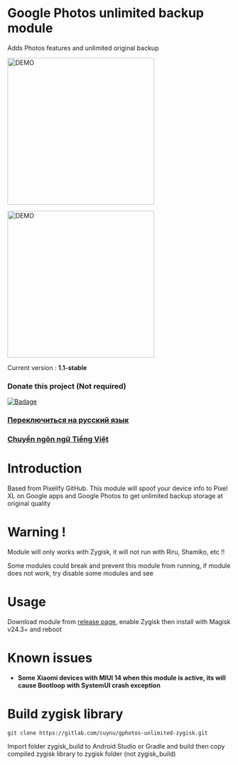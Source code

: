 # Google Photos unlimited backup module
Adds Photos features and unlimited original backup

<a href="https://github.com/cuynu/gphotos-unlimited-zygisk#usage">
<img alt="DEMO" src="https://github.com/cuynu/gphotos-unlimited-zygisk/assets/90895715/ac4b0200-88f2-4082-b8cb-44d7742258e2" width="330" height="330" />
</a>

</p>

<a href="https://github.com/cuynu/gphotos-unlimited-zygisk#usage">
<img alt="DEMO" src="https://github.com/cuynu/gphotos-unlimited-zygisk/assets/90895715/305700fc-79cb-4391-a038-0da186a66759" width="330" height="330" />
</a>

</p>

Current version : **1.1-stable**

### Donate this project (Not required)
<p align="left">
    <a href="https://github.com/sponsors/cuynu"><img src="https://img.shields.io/badge/Support%20Project-%E2%9D%A4-%23db61a2.svg?&logo=github&logoColor=white&labelColor=181717&style=flat-square" alt="Badage"></img></a>


### [Переключиться на русский язык](https://gitlab.com/cuynu/gphotos-unlimited-zygisk/-/wikis/RU)

### [Chuyển ngôn ngữ Tiếng Việt](https://gitlab.com/cuynu/gphotos-unlimited-zygisk/-/wikis/VI)

# Introduction 
Based from Pixelify GitHub. This module will spoof your device info to Pixel XL on Google apps and Google Photos to get unlimited backup storage at original quality

# Warning !
Module will only works with Zygisk, it will not run with Riru, Shamiko, etc !!

Some modules could break and prevent this module from running, if module does not work, try disable some modules and see

# Usage 
Download module from [release page](https://gitlab.com/cuynu/gphotos-unlimited-zygisk/-/releases), enable Zygisk then install with Magisk v24.3+ and reboot

# Known issues 
- **Some Xiaomi devices with MIUI 14 when this module is active, its will cause Bootloop with SystemUI crash exception**

# Build zygisk library
`git clone https://gitlab.com/cuynu/gphotos-unlimited-zygisk.git`

Import folder zygisk_build to Android Studio or Gradle and build then copy compiled zygisk library to zygisk folder (not zygisk_build)
